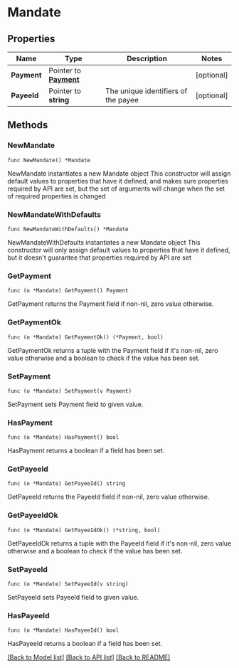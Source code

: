 # Mandate

## Properties

Name | Type | Description | Notes
------------ | ------------- | ------------- | -------------
**Payment** | Pointer to [**Payment**](Payment.md) |  | [optional] 
**PayeeId** | Pointer to **string** | The unique identifiers of the payee | [optional] 

## Methods

### NewMandate

`func NewMandate() *Mandate`

NewMandate instantiates a new Mandate object
This constructor will assign default values to properties that have it defined,
and makes sure properties required by API are set, but the set of arguments
will change when the set of required properties is changed

### NewMandateWithDefaults

`func NewMandateWithDefaults() *Mandate`

NewMandateWithDefaults instantiates a new Mandate object
This constructor will only assign default values to properties that have it defined,
but it doesn't guarantee that properties required by API are set

### GetPayment

`func (o *Mandate) GetPayment() Payment`

GetPayment returns the Payment field if non-nil, zero value otherwise.

### GetPaymentOk

`func (o *Mandate) GetPaymentOk() (*Payment, bool)`

GetPaymentOk returns a tuple with the Payment field if it's non-nil, zero value otherwise
and a boolean to check if the value has been set.

### SetPayment

`func (o *Mandate) SetPayment(v Payment)`

SetPayment sets Payment field to given value.

### HasPayment

`func (o *Mandate) HasPayment() bool`

HasPayment returns a boolean if a field has been set.

### GetPayeeId

`func (o *Mandate) GetPayeeId() string`

GetPayeeId returns the PayeeId field if non-nil, zero value otherwise.

### GetPayeeIdOk

`func (o *Mandate) GetPayeeIdOk() (*string, bool)`

GetPayeeIdOk returns a tuple with the PayeeId field if it's non-nil, zero value otherwise
and a boolean to check if the value has been set.

### SetPayeeId

`func (o *Mandate) SetPayeeId(v string)`

SetPayeeId sets PayeeId field to given value.

### HasPayeeId

`func (o *Mandate) HasPayeeId() bool`

HasPayeeId returns a boolean if a field has been set.


[[Back to Model list]](../README.md#documentation-for-models) [[Back to API list]](../README.md#documentation-for-api-endpoints) [[Back to README]](../README.md)


